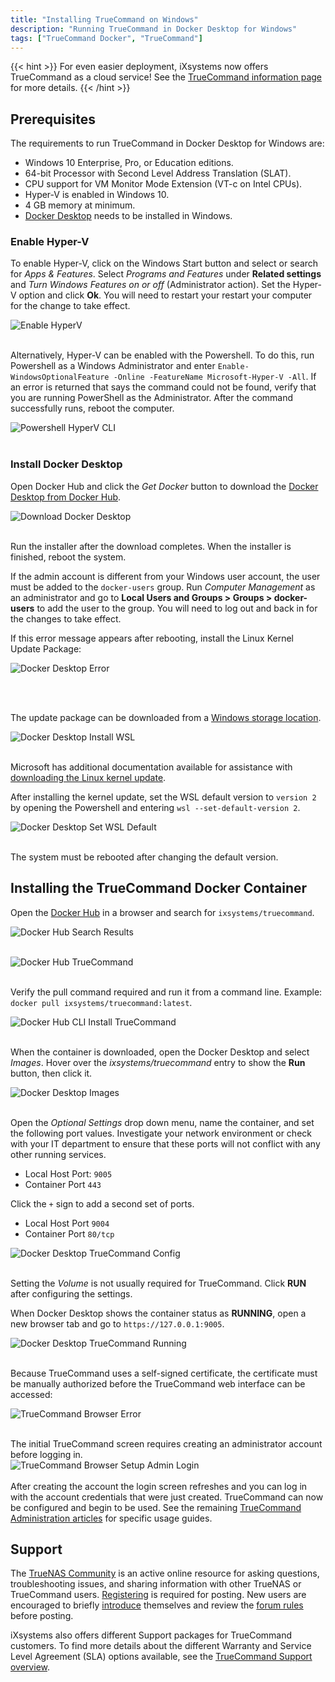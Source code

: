 ```yaml
---
title: "Installing TrueCommand on Windows"
description: "Running TrueCommand in Docker Desktop for Windows"
tags: ["TrueCommand Docker", "TrueCommand"]
---
```


{{< hint >}}
For even easier deployment, iXsystems now offers TrueCommand as a cloud service!
See the [TrueCommand information page](https://www.truenas.com/truecommand/) for more details.
{{< /hint >}}

## Prerequisites

The requirements to run TrueCommand in Docker Desktop for Windows are:

 + Windows 10 Enterprise, Pro, or Education editions.
 + 64-bit Processor with Second Level Address Translation (SLAT).
 + CPU support for VM Monitor Mode Extension (VT-c on Intel CPUs).
 + Hyper-V is enabled in Windows 10.
 + 4 GB memory at minimum.
 + [Docker Desktop](https://www.docker.com/products/docker-desktop) needs to be installed in Windows.

### Enable Hyper-V

To enable Hyper-V, click on the Windows Start button and select or search for *Apps & Features*. Select *Programs and Features* under **Related settings** and *Turn Windows Features on or off* (Administrator action). Set the Hyper-V option and click **Ok**. You will need to restart your restart your computer for the change to take effect.

![Enable HyperV](/images/CORE/12.0/EnableHyperV.png "Enable HyperV")
<br><br>

Alternatively, Hyper-V can be enabled with the Powershell. To do this, run Powershell as a Windows Administrator and enter `Enable-WindowsOptionalFeature -Online -FeatureName Microsoft-Hyper-V -All`. If an error is returned that says the command could not be found, verify that you are running PowerShell as the Administrator. After the command successfully runs, reboot the computer.

![Powershell HyperV CLI](/images/CORE/12.0/PowershellHyperVCLI.png "Powershell HyperV CLI")
<br><br>

### Install Docker Desktop

Open Docker Hub and click the *Get Docker* button to download the [Docker Desktop from Docker Hub](https://hub.docker.com/editions/community/docker-ce-desktop-windows/).

![Download Docker Desktop](/images/CORE/12.0/DownloadDockerDesktop.png "Download Docker Desktop")
<br><br>

Run the installer after the download completes. When the installer is finished, reboot the system.

If the admin account is different from your Windows user account, the user must be added to the `docker-users` group. Run *Computer Management* as an administrator and go to **Local Users and Groups > Groups > docker-users** to add the user to the group. You will need to log out and back in for the changes to take effect.

If this error message appears after rebooting, install the Linux Kernel Update Package:

![Docker Desktop Error](/images/CORE/12.0/DockerDesktopError.png "Docker Desktop Error")

<br><br>

The update package can be downloaded from a [Windows storage location](https://wslstorestorage.blob.core.windows.net/wslblob/wsl_update_x64.msi).

![Docker Desktop Install WSL](/images/CORE/12.0/DockerDesktopInstallWSL.png "Docker Desktop Install WSL")
<br><br>

Microsoft has additional documentation available for assistance with [downloading the Linux kernel update](https://docs.microsoft.com/en-us/windows/wsl/install-win10#step-4---download-the-linux-kernel-update-package).

After installing the kernel update, set the WSL default version to `version 2` by opening the Powershell and entering `wsl --set-default-version 2`.

![Docker Desktop Set WSL Default](/images/CORE/12.0/DockerDesktopSetWSLDefault.png "Docker Desktop Set WSL Default")
<br><br>

The system must be rebooted after changing the default version.

## Installing the TrueCommand Docker Container

Open the [Docker Hub](https://hub.docker.com) in a browser and search for `ixsystems/truecommand`.

![Docker Hub Search Results](/images/CORE/12.0/DockerHubSearchResults.png "Docker Hub Search Results")
<br><br>

![Docker Hub TrueCommand](/images/CORE/12.0/DockerHubTrueCommand.png "Docker Hub TrueCommand")
<br><br>

Verify the pull command required and run it from a command line. Example: `docker pull ixsystems/truecommand:latest`.

![Docker Hub CLI Install TrueCommand](/images/CORE/12.0/DockerHubCLIInstallTrueCommand.png "Docker Hub CLI Install TrueCommand")
<br><br>

When the container is downloaded, open the Docker Desktop and select *Images*.
Hover over the *ixsystems/truecommand* entry to show the **Run** button, then click it.

![Docker Desktop Images](/images/CORE/12.0/DockerDesktopImages.png "Docker Desktop Images")
<br><br>

Open the *Optional Settings* drop down menu, name the container, and set the following port values.
Investigate your network environment or check with your IT department to ensure that these ports will not conflict with any other running services.

+ Local Host Port: `9005`
+ Container Port `443`

Click the `+` sign to add a second set of ports.

+ Local Host Port `9004`
+ Container Port `80/tcp`

![Docker Desktop TrueCommand Config](/images/CORE/12.0/DockerDesktopTrueCommandConfig.png "Docker Desktop TrueCommand Config")
<br><br>

Setting the *Volume* is not usually required for TrueCommand.
Click **RUN** after configuring the settings.

When Docker Desktop shows the container status as **RUNNING**, open a new browser tab and go to `https://127.0.0.1:9005`.

![Docker Desktop TrueCommand Running](/images/CORE/12.0/DockerDesktopTrueCommandRunning.png "Docker Desktop TrueCommand Running")
<br><br>

Because TrueCommand uses a self-signed certificate, the certificate must be manually authorized before the TrueCommand web interface can be accessed:

![TrueCommand Browser Error](/images/CORE/12.0/TrueCommandBrowserError.png "TrueCommandBrowserError")
<br><br>

The initial TrueCommand screen requires creating an administrator account before logging in.  
![TrueCommand Browser Setup Admin Login](/images/CORE/12.0/TrueCommandBrowserSetupAdminLogin.png "TrueCommand Browser Setup Admin Login")
<br><br>
After creating the account the login screen refreshes and you can log in with the account credentials that were just created.
TrueCommand can now be configured and begin to be used.
See the remaining [TrueCommand Administration articles](/TrueCommand/Administration/) for specific usage guides.

## Support

The [TrueNAS Community](https://www.truenas.com/community/) is an active online resource for asking questions, troubleshooting issues, and sharing information with other TrueNAS or TrueCommand users. [Registering](https://www.truenas.com/community/register/) is required for posting. New users are encouraged to briefly [introduce](https://www.truenas.com/community/forums/introductions.25/) themselves and review the [forum rules](https://www.truenas.com/community/threads/forum-rules.45124/) before posting.

iXsystems also offers different Support packages for TrueCommand customers. To find more details about the different Warranty and Service Level Agreement (SLA) options available, see the [TrueCommand Support overview](https://www.ixsystems.com/support/#truecommand).
